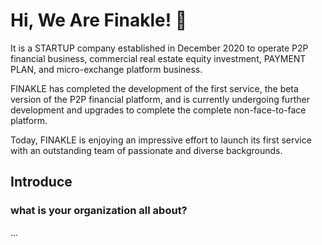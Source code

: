 # Hi, We Are Finakle! 👋 

It is a STARTUP company established in December 2020 to operate P2P financial business, commercial real estate equity investment, PAYMENT PLAN, and micro-exchange platform business.

FINAKLE has completed the development of the first service, the beta version of the P2P financial platform, and is currently undergoing further development and upgrades to complete the complete non-face-to-face platform.

Today, FINAKLE is enjoying an impressive effort to launch its first service with an outstanding team of passionate and diverse backgrounds.

## Introduce
### what is your organization all about?
...

<!--

**Here are some ideas to get you started:**

🙋‍♀️ A short introduction - what is your organization all about?
🌈 Contribution guidelines - how can the community get involved?
👩‍💻 Useful resources - where can the community find your docs? Is there anything else the community should know?
🍿 Fun facts - what does your team eat for breakfast?
🧙 Remember, you can do mighty things with the power of [Markdown](https://docs.github.com/github/writing-on-github/getting-started-with-writing-and-formatting-on-github/basic-writing-and-formatting-syntax)
-->
